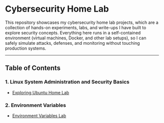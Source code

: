 # Cybersecurity Home Lab

This repository showcases my cybersecurity home lab projects, which are a collection of hands-on experiments, labs, and write-ups I have built to explore security concepts. Everything here runs in a self-contained environment (virtual machines, Docker, and other lab setups), so I can safely simulate attacks, defenses, and monitoring without touching production systems.

---

## Table of Contents

### 1. Linux System Administration and Security Basics
- [Exploring Ubuntu Home Lab](Exploring%20Ubuntu%20Home%20Lab/Linux%20Command%20Line%20and%20Security%20Basics.md)

### 2. Environment Variables
- [Environment Variables Lab](Exploring%20Ubuntu%20Home%20Lab/Linux%20Command%20Line%20and%20Security%20Basics.md)

